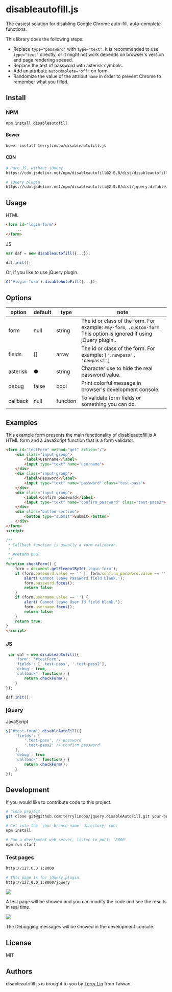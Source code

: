 # disableautofill.js

The easiest solution for disabling Google Chrome auto-fill, auto-complete functions.

This library does the following steps:

- Replace `type="password"` with `type="text"`.
    It is recommended to use `type="text"` directly, or it might not work depends on browser's version and page rendering speeed.
- Replace the text of password with asterisk symbols.
- Add an attribute `autocomplete="off"` on form.
- Randomize the value of the attribut `name` in order to prevent Chrome to remember what you filled.

## Install

### NPM
```bash
npm install disableautofill
```

#### Bower
```bash
bower install terrylinooo/disableautofill.js
```

#### CDN

```bash
# Pure JS, without jQuery
https://cdn.jsdelivr.net/npm/disableautofill@2.0.0/dist/disableautofill.min.js

# jQuery plugin.
https://cdn.jsdelivr.net/npm/disableautofill@2.0.0/dist/jquery.disableautofill.min.js
```

## Usage

HTML
```html
<form id="login-form">
    ...
</form>
```

JS
```javascript
var daf = new disableautofill({...});

daf.init();
```

Or, if you like to use jQuery plugin.
```javascript
$('#login-form').disableAutoFill({...});
```

## Options

option | default | type | note 
---- | --- | --- | ---
form | null | string | The id or class of the form. For example: `#my-form`, `.custom-form`. This option is ignored if using jQuery plugin..
fields | [] | array | The id or class of the form. For example: `['.newpass', 'newpass2']`
asterisk | ● | string | Character use to hide the real password value.
debug | false | bool | Print colorful message in browser's development console.
callback | null | function | To validate form fields or something you can do.

## Examples

This example form presents the main functionality of disableautofill.js
A HTML form and a JavaScript function that is a form validator.

```html
<form id="testForm" method="get" action="/">
    <div class="input-group">
        <label>Username</label>
        <input type="text" name="username">
    </div>
    <div class="input-group">
        <label>Password</label>
        <input type="text" name="password" class="test-pass">
    </div>
    <div class="input-group">
        <label>Confirm password</label>
        <input type="text" name="confirm_password" class="test-pass2">
    </div>
    <div class="button-section">
        <button type="submit">Submit</button>
    </div>
</form>
<script>

/**
 * Callback function is usually a form validator.
 *
 * @return bool
 */
function checkForm() {
    form = document.getElementById('login-form');
    if (form.password.value == '' || form.confirm_password.value == '') {
        alert('Cannot leave Password field blank.');
        form.password.focus();
        return false;
    }
    if (form.username.value == '') {
        alert('Cannot leave User Id field blank.');
        form.username.focus();
        return false;
    }
    return true;
}
</script>
```

### JS

```javascript
 var daf = new disableautofill({
    'form': '#testForm',
    'fields': ['.test-pass', '.test-pass2'],
    'debug': true,
    'callback': function() {
        return checkForm();
    }
});

daf.init();
```

### jQuery

JavaScript
```javascript
$('#test-form').disableAutoFill({
    'fields': [
        '.test-pass', // password
        '.test-pass2' // confirm password
    ],
    'debug': true
    'callback': function() {
        return checkForm();
    }
});
```

## Development

If you would like to contribute code to this project.

```bash
# Clone project.
git clone git@github.com:terrylinooo/jquery.disableAutoFill.git your-branch-name

# Get into the `your-branch-name` directory, run:
npm install

# Run a develpment web server, listen to port: `8000`
npm run start
```

### Test pages

```bash
http://127.0.0.1:8000

# This page is for jQuery plugin.
http://127.0.0.1:8000/jquery
```

![](https://i.imgur.com/3xxfL3b.png)

A test page will be showed and you can modify the code and see the results in real time.

![](https://i.imgur.com/CAgyQf6.png)

The Debugging messages will be showed in the development console.

## License

MIT

## Authors

disableautofill.js is brought to you by <a href="https://terryl.in">Terry Lin</a> from Taiwan.
